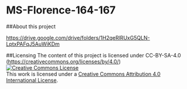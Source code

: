 # MS-Florence-164-167
##About this project


https://drive.google.com/drive/folders/1H2qeRlRUxG5QLN-LptxPAFqJ5AuWiKDm


##Licensing
The content of this project is licensed under CC-BY-SA-4.0 (https://creativecommons.org/licenses/by/4.0/)
<a rel="license" href="http://creativecommons.org/licenses/by/4.0/"><img alt="Creative Commons License" style="border-width:0" src="https://i.creativecommons.org/l/by/4.0/88x31.png" /></a><br />This work is licensed under a <a rel="license" href="http://creativecommons.org/licenses/by/4.0/">Creative Commons Attribution 4.0 International License</a>.
